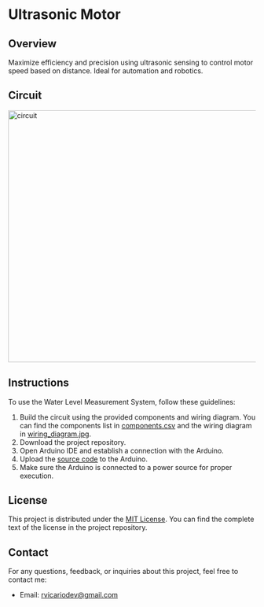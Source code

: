 # Ultrasonic Motor

## Overview

Maximize efficiency and precision using ultrasonic sensing to control motor speed based on distance. Ideal for automation and robotics.

## Circuit

<img width="512" alt="circuit" src="https://github.com/roberrevil/Ultrasonic-Motor/blob/main/circuit.jpg">

## Instructions

To use the Water Level Measurement System, follow these guidelines:

1. Build the circuit using the provided components and wiring diagram. You can find the components list in [components.csv](https://github.com/roberrevil/Ultrasonic-Motor/blob/main/components.csv) and the wiring diagram in [wiring_diagram.jpg](https://github.com/roberrevil/Ultrasonic-Motor/blob/main/wiring_diagram.jpg).
2. Download the project repository.
3. Open Arduino IDE and establish a connection with the Arduino.
4. Upload the [source code](https://github.com/roberrevil/Ultrasonic-Motor/blob/main/src/WaterLevelMeasuringSystem.cpp) to the Arduino.
5. Make sure the Arduino is connected to a power source for proper execution.

## License

This project is distributed under the [MIT License](https://opensource.org/licenses/MIT). You can find the complete text of the license in the project repository.

## Contact

For any questions, feedback, or inquiries about this project, feel free to contact me:

- Email: [rvicariodev@gmail.com](mailto:rvicariodev@gmail.com)
